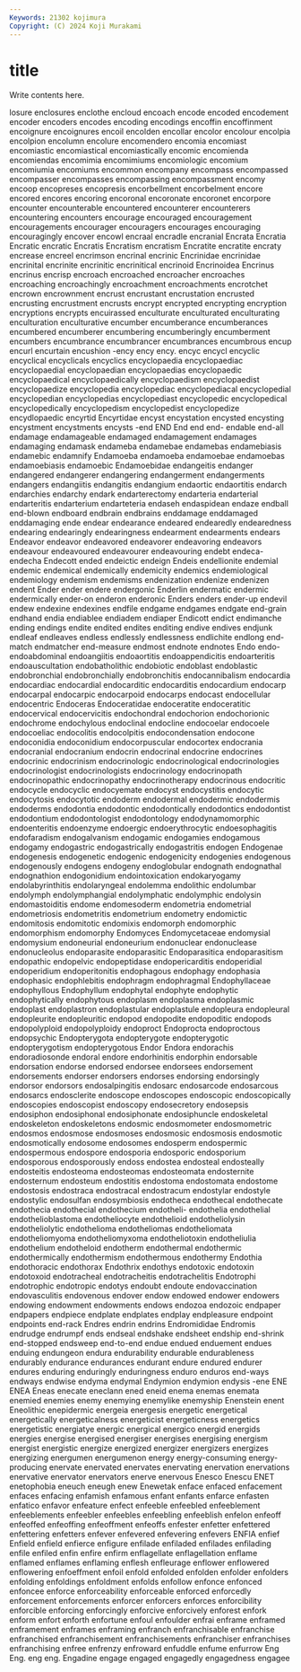```yaml
---
Keywords: 21302 kojimura
Copyright: (C) 2024 Koji Murakami
---
```


# title

Write contents here.



losure enclosures enclothe encloud
encoach encode encoded encodement encoder encoders encodes encoding encodings encoffin
encoffinment encoignure encoignures encoil encolden encollar encolor encolour encolpia encolpion
encolumn encolure encomendero encomia encomiast encomiastic encomiastical encomiastically encomic encomienda
encomiendas encomimia encomimiums encomiologic encomium encomiumia encomiums encommon encompany encompass
encompassed encompasser encompasses encompassing encompassment encomy encoop encopreses encopresis encorbellment
encorbelment encore encored encores encoring encoronal encoronate encoronet encorpore encounter
encounterable encountered encounterer encounterers encountering encounters encourage encouraged encouragement encouragements
encourager encouragers encourages encouraging encouragingly encover encowl encraal encradle encranial
Encrata Encratia Encratic encratic Encratis Encratism encratism Encratite encratite encraty
encrease encreel encrimson encrinal encrinic Encrinidae encrinidae encrinital encrinite encrinitic
encrinitical encrinoid Encrinoidea Encrinus encrinus encrisp encroach encroached encroacher encroaches
encroaching encroachingly encroachment encroachments encrotchet encrown encrownment encrust encrustant encrustation
encrusted encrusting encrustment encrusts encrypt encrypted encrypting encryption encryptions encrypts
encuirassed enculturate enculturated enculturating enculturation enculturative encumber encumberance encumberances encumbered
encumberer encumbering encumberingly encumberment encumbers encumbrance encumbrancer encumbrances encumbrous encup
encurl encurtain encushion -ency ency ency. encyc encycl encyclic encyclical
encyclicals encyclics encyclopaedia encyclopaediac encyclopaedial encyclopaedian encyclopaedias encyclopaedic encyclopaedical encyclopaedically
encyclopaedism encyclopaedist encyclopaedize encyclopedia encyclopediac encyclopediacal encyclopedial encyclopedian encyclopedias encyclopediast
encyclopedic encyclopedical encyclopedically encyclopedism encyclopedist encyclopedize encydlopaedic encyrtid Encyrtidae encyst
encystation encysted encysting encystment encystments encysts -end END End end
end- endable end-all endamage endamageable endamaged endamagement endamages endamaging endamask
endameba endamebae endamebas endamebiasis endamebic endamnify Endamoeba endamoeba endamoebae endamoebas
endamoebiasis endamoebic Endamoebidae endangeitis endanger endangered endangerer endangering endangerment endangerments
endangers endangiitis endangitis endangium endaortic endaortitis endarch endarchies endarchy endark
endarterectomy endarteria endarterial endarteritis endarterium endarteteria endaseh endaspidean endaze endball
end-blown endboard endbrain endbrains enddamage enddamaged enddamaging ende endear endearance
endeared endearedly endearedness endearing endearingly endearingness endearment endearments endears Endeavor
endeavor endeavored endeavorer endeavoring endeavors endeavour endeavoured endeavourer endeavouring endebt
endeca- endecha Endecott ended endeictic endeign Endeis endellionite endemial endemic
endemical endemically endemicity endemics endemiological endemiology endemism endemisms endenization endenize
endenizen endent Ender ender endere endergonic Enderlin endermatic endermic endermically
ender-on enderon enderonic Enders enders ender-up endevil endew endexine endexines
endfile endgame endgames endgate end-grain endhand endia endiablee endiadem endiaper
Endicott endict endimanche ending endings endite endited endites enditing endive
endives endjunk endleaf endleaves endless endlessly endlessness endlichite endlong end-match
endmatcher end-measure endmost endnote endnotes Endo endo- endoabdominal endoangiitis endoaortitis
endoappendicitis endoarteritis endoauscultation endobatholithic endobiotic endoblast endoblastic endobronchial endobronchially endobronchitis
endocannibalism endocardia endocardiac endocardial endocarditic endocarditis endocardium endocarp endocarpal endocarpic
endocarpoid endocarps endocast endocellular endocentric Endoceras Endoceratidae endoceratite endoceratitic endocervical
endocervicitis endochondral endochorion endochorionic endochrome endochylous endoclinal endocline endocoelar endocoele
endocoeliac endocolitis endocolpitis endocondensation endocone endoconidia endoconidium endocorpuscular endocortex endocrania
endocranial endocranium endocrin endocrinal endocrine endocrines endocrinic endocrinism endocrinologic endocrinological
endocrinologies endocrinologist endocrinologists endocrinology endocrinopath endocrinopathic endocrinopathy endocrinotherapy endocrinous endocritic
endocycle endocyclic endocyemate endocyst endocystitis endocytic endocytosis endocytotic endoderm endodermal
endodermic endodermis endoderms endodontia endodontic endodontically endodontics endodontist endodontium endodontologist
endodontology endodynamomorphic endoenteritis endoenzyme endoergic endoerythrocytic endoesophagitis endofaradism endogalvanism endogamic
endogamies endogamous endogamy endogastric endogastrically endogastritis endogen Endogenae endogenesis endogenetic
endogenic endogenicity endogenies endogenous endogenously endogens endogeny endoglobular endognath endognathal
endognathion endogonidium endointoxication endokaryogamy endolabyrinthitis endolaryngeal endolemma endolithic endolumbar endolymph
endolymphangial endolymphatic endolymphic endolysin endomastoiditis endome endomesoderm endometria endometrial endometriosis
endometritis endometrium endometry endomictic endomitosis endomitotic endomixis endomorph endomorphic endomorphism
endomorphy Endomyces Endomycetaceae endomysial endomysium endoneurial endoneurium endonuclear endonuclease endonucleolus
endoparasite endoparasitic Endoparasitica endoparasitism endopathic endopelvic endopeptidase endopericarditis endoperidial endoperidium
endoperitonitis endophagous endophagy endophasia endophasic endophlebitis endophragm endophragmal Endophyllaceae endophyllous
Endophyllum endophytal endophyte endophytic endophytically endophytous endoplasm endoplasma endoplasmic endoplast
endoplastron endoplastular endoplastule endopleura endopleural endopleurite endopleuritic endopod endopodite endopoditic
endopods endopolyploid endopolyploidy endoproct Endoprocta endoproctous endopsychic Endopterygota endopterygote endopterygotic
endopterygotism endopterygotous Endor Endora endorachis endoradiosonde endoral endore endorhinitis endorphin
endorsable endorsation endorse endorsed endorsee endorsees endorsement endorsements endorser endorsers
endorses endorsing endorsingly endorsor endorsors endosalpingitis endosarc endosarcode endosarcous endosarcs
endosclerite endoscope endoscopes endoscopic endoscopically endoscopies endoscopist endoscopy endosecretory endosepsis
endosiphon endosiphonal endosiphonate endosiphuncle endoskeletal endoskeleton endoskeletons endosmic endosmometer endosmometric
endosmos endosmose endosmoses endosmosic endosmosis endosmotic endosmotically endosome endosomes endosperm
endospermic endospermous endospore endosporia endosporic endosporium endosporous endosporously endoss endostea
endosteal endosteally endosteitis endosteoma endosteomas endosteomata endosternite endosternum endosteum endostitis
endostoma endostomata endostome endostosis endostraca endostracal endostracum endostylar endostyle endostylic
endosulfan endosymbiosis endotheca endothecal endothecate endothecia endothecial endothecium endotheli- endothelia
endothelial endothelioblastoma endotheliocyte endothelioid endotheliolysin endotheliolytic endothelioma endotheliomas endotheliomata endotheliomyoma
endotheliomyxoma endotheliotoxin endotheliulia endothelium endotheloid endotherm endothermal endothermic endothermically endothermism
endothermous endothermy Endothia endothoracic endothorax Endothrix endothys endotoxic endotoxin endotoxoid
endotracheal endotracheitis endotrachelitis Endotrophi endotrophic endotropic endotys endoubt endoute endovaccination
endovasculitis endovenous endover endow endowed endower endowers endowing endowment endowments
endows endozoa endozoic endpaper endpapers endpiece endplate endplates endplay endpleasure
endpoint endpoints end-rack Endres endrin endrins Endromididae Endromis endrudge endrumpf
ends endseal endshake endsheet endship end-shrink end-stopped endsweep end-to-end endue
endued enduement endues enduing endungeon endura endurability endurable endurableness endurably
endurance endurances endurant endure endured endurer endures enduring enduringly enduringness
enduro enduros end-ways endways endwise endyma endymal Endymion endymion endysis
-ene ENE ENEA Eneas enecate eneclann ened eneid enema enemas
enemata enemied enemies enemy enemying enemylike enemyship Enenstein enent Eneolithic
enepidermic energeia energesis energetic energetical energetically energeticalness energeticist energeticness energetics
energetistic energiatye energic energical energico energid energids energies energise energised
energiser energises energising energism energist energistic energize energized energizer energizers
energizes energizing energumen energumenon energy energy-consuming energy-producing enervate enervated enervates
enervating enervation enervations enervative enervator enervators enerve enervous Enesco Enescu
ENET enetophobia eneuch eneugh enew Enewetak enface enfaced enfacement enfaces
enfacing enfamish enfamous enfant enfants enfarce enfasten enfatico enfavor enfeature
enfect enfeeble enfeebled enfeeblement enfeeblements enfeebler enfeebles enfeebling enfeeblish enfelon
enfeoff enfeoffed enfeoffing enfeoffment enfeoffs enfester enfetter enfettered enfettering enfetters
enfever enfevered enfevering enfevers ENFIA enfief Enfield enfield enfierce enfigure
enfilade enfiladed enfilades enfilading enfile enfiled enfin enfire enfirm enflagellate
enflagellation enflame enflamed enflames enflaming enflesh enfleurage enflower enflowered enflowering
enfoeffment enfoil enfold enfolded enfolden enfolder enfolders enfolding enfoldings enfoldment
enfolds enfollow enfonce enfonced enfoncee enforce enforceability enforceable enforced enforcedly
enforcement enforcements enforcer enforcers enforces enforcibility enforcible enforcing enforcingly enforcive
enforcively enforest enfork enform enfort enforth enfortune enfoul enfoulder enfrai
enframe enframed enframement enframes enframing enfranch enfranchisable enfranchise enfranchised enfranchisement
enfranchisements enfranchiser enfranchises enfranchising enfree enfrenzy enfroward enfuddle enfume enfurrow
Eng Eng. eng eng. Engadine engage engaged engagedly engagedness engagee

